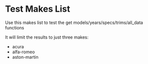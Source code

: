 # Test Makes List

Use this makes list to test the get models/years/specs/trims/all_data functions

It will limit the results to just three makes:

* acura
* alfa-romeo
* aston-martin
